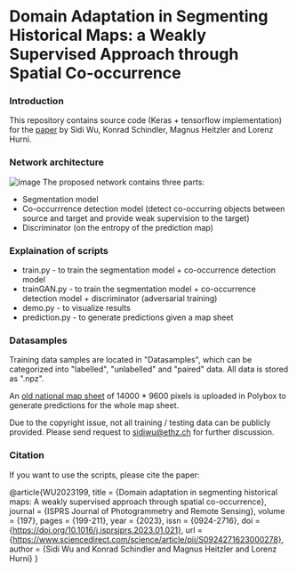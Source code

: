 # Domain Adaptation in Segmenting Historical Maps: a Weakly Supervised Approach through Spatial Co-occurrence

### Introduction
This repository contains source code (Keras + tensorflow implementation) for the [paper](https://www.sciencedirect.com/science/article/pii/S0924271623000278?utm_campaign=STMJ_AUTH_SERV_PUBLISHED&utm_medium=email&utm_acid=210999134&SIS_ID=&dgcid=STMJ_AUTH_SERV_PUBLISHED&CMX_ID=&utm_in=DM341514&utm_source=AC_) by Sidi Wu, Konrad Schindler, Magnus Heitzler and Lorenz Hurni. 

### Network architecture
![image](https://user-images.githubusercontent.com/36080548/219400588-7b61e43c-81d7-40d9-95b8-0567f3d0a8e1.png)
The proposed network contains three parts:
* Segmentation model 
* Co-occurrrence detection model (detect co-occurring objects between source and target and provide weak supervision to the target)
* Discriminator (on the entropy of the prediction map)

### Explaination of scripts
* train.py - to train the segmentation model + co-occurrence detection model
* trainGAN.py - to train the segmentation model + co-occurrence detection model + discriminator (adversarial training)
* demo.py - to visualize results
* prediction.py - to generate predictions given a map sheet 

### Datasamples
Training data samples are located in "Datasamples", which can be categorized into "labelled", "unlabelled" and "paired" data. All data is stored as ".npz".

An [old national map sheet](https://www.polybox.ethz.ch/index.php/s/sis7JpXflRBi9jy) of 14000 * 9600 pixels is uploaded in Polybox to generate predictions for the whole map sheet.

Due to the copyright issue, not all training / testing data can be publicly provided. Please send request to sidiwu@ethz.ch for further discussion.

### Citation
If you want to use the scripts, please cite the paper:

@article{WU2023199,
title = {Domain adaptation in segmenting historical maps: A weakly supervised approach through spatial co-occurrence},
journal = {ISPRS Journal of Photogrammetry and Remote Sensing},
volume = {197},
pages = {199-211},
year = {2023},
issn = {0924-2716},
doi = {https://doi.org/10.1016/j.isprsjprs.2023.01.021},
url = {https://www.sciencedirect.com/science/article/pii/S0924271623000278},
author = {Sidi Wu and Konrad Schindler and Magnus Heitzler and Lorenz Hurni}
}

